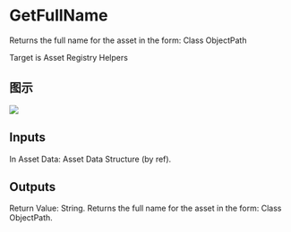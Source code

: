 # GetFullName

Returns the full name for the asset in the form: Class ObjectPath

Target is Asset Registry Helpers

## 图示

![]($-20221218-17594412.png)

## Inputs

In Asset Data: Asset Data Structure (by ref).  

## Outputs

Return Value: String. Returns the full name for the asset in the form: Class ObjectPath.

